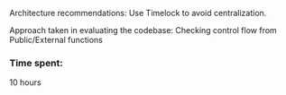 Architecture recommendations: Use Timelock to avoid centralization.

Approach taken in evaluating the codebase: Checking control flow from Public/External functions








### Time spent:
10 hours